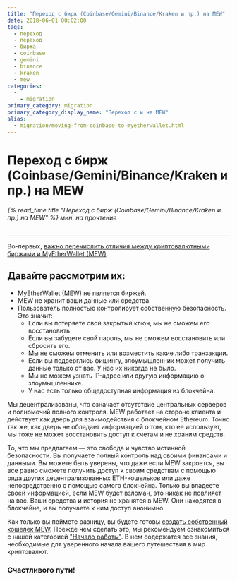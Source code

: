 ```yaml
---
title: "Переход с бирж (Coinbase/Gemini/Binance/Kraken и пр.) на MEW"
date: 2018-06-01 00:02:00
tags:
  - переход
  - переход
  - биржа
  - coinbase
  - gemini
  - binance
  - kraken
  - mew
categories:
  - 
    - migration
primary_category: migration
primary_category_display_name: "Переход с и на MEW"
alias:
  - migration/moving-from-coinbase-to-myetherwallet.html
---
```


# __Переход с бирж (Coinbase/Gemini/Binance/Kraken и пр.) на MEW__
###### {% read_time title "Переход с бирж (Coinbase/Gemini/Binance/Kraken и пр.) на MEW" %} мин. на прочтение
***

Во-первых, [важно перечислить отличия между криптовалютными биржами и MyEtherWallet (MEW)](/@@@@@@/getting-started/difference-between-mew-and-exchange/).

## __Давайте рассмотрим их:__

* MyEtherWallet (MEW) не является биржей.
* MEW не хранит ваши данные или средства.
* Пользователь полностью контролирует собственную безопасность. Это значит:
    * Если вы потеряете свой закрытый ключ, мы не сможем его восстановить.
    * Если вы забудете свой пароль, мы не сможем восстановить или сбросить его.
    * Мы не сможем отменить или возместить какие либо транзакции.
    * Если вы подверглись фишингу, злоумышленник может получить данные только от вас. У нас их никогда не было.
    * Мы не можем узнать IP-адрес или другую информацию о злоумышленнике.
    * У нас есть только общедоступная информация из блокчейна.

Мы децентрализованы, что означает отсутствие центральных серверов и полномочий полного контроля. MEW работает на стороне клиента и действует как дверь для взаимодействия с блокчейном Ethereum. Точно так же, как дверь не обладает информацией о том, кто ее использует, мы тоже не может восстановить доступ к счетам и не храним средств.

То, что мы предлагаем — это свобода и чувство истинной безопасности. Вы получаете полный контроль над своими финансами и данными. Вы можете быть уверены, что даже если MEW закроется, вы все равно сможете получить доступ к своим средствам с помощью ряда других децентрализованных ETH-кошельков или даже непосредственно с помощью самого блокчейна. Только вы владеете своей информацией, если MEW будет взломан, это никак не повлияет на вас. Ваши средства и история не хранятся в MEW. Они находятся в блокчейне, и вы получаете к ним доступ анонимно.

Как только вы поймете разницу, вы будете готовы [создать собственный кошелек MEW](/@@@@@@/getting-started/how-to-create-a-wallet/). Прежде чем сделать это, мы рекомендуем ознакомиться с нашей категорией ["Начало работы"](/@@@@@@/getting-started/how-to-create-a-wallet/). В нем содержатся все знания, необходимые для уверенного начала вашего путешествия в мир криптовалют.

### Счастливого пути!
